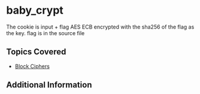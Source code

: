 # baby_crypt
The cookie is input + flag AES ECB encrypted with the sha256 of the flag as the key.
flag is in the source file

## Topics Covered
- [Block Ciphers](/cryptography/what-are-block-ciphers/)

## Additional Information

